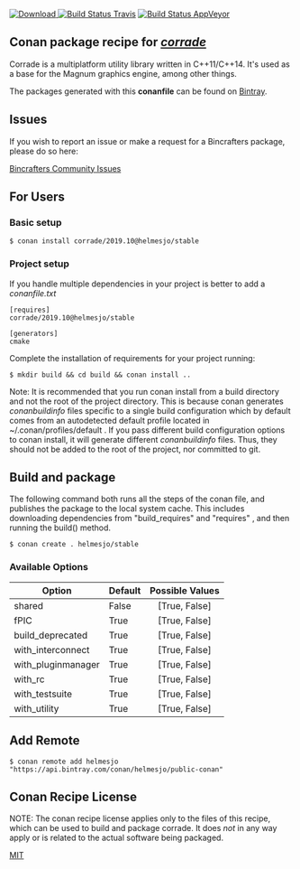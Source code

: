 [![Download](https://api.bintray.com/packages/helmesjo/public-conan/corrade%3Ahelmesjo/images/download.svg) ](https://bintray.com/helmesjo/public-conan/corrade%3Ahelmesjo/_latestVersion)
[![Build Status Travis](https://travis-ci.org/helmesjo/conan-corrade.svg?branch=stable%2F2019.10)](https://travis-ci.org/helmesjo/conan-corrade)
[![Build Status AppVeyor](https://ci.appveyor.com/api/projects/status/github/helmesjo/conan-corrade?branch=stable%2F2019.10&svg=true)](https://ci.appveyor.com/project/helmesjo/conan-corrade)

## Conan package recipe for [*corrade*](https://magnum.graphics/corrade)

Corrade is a multiplatform utility library written                     in C++11/C++14. It's used as a base for the Magnum                     graphics engine, among other things.

The packages generated with this **conanfile** can be found on [Bintray](https://bintray.com/helmesjo/public-conan/corrade%3Ahelmesjo).


## Issues

If you wish to report an issue or make a request for a Bincrafters package, please do so here:

[Bincrafters Community Issues](https://github.com/bincrafters/community/issues)


## For Users

### Basic setup

    $ conan install corrade/2019.10@helmesjo/stable

### Project setup

If you handle multiple dependencies in your project is better to add a *conanfile.txt*

    [requires]
    corrade/2019.10@helmesjo/stable

    [generators]
    cmake

Complete the installation of requirements for your project running:

    $ mkdir build && cd build && conan install ..

Note: It is recommended that you run conan install from a build directory and not the root of the project directory.  This is because conan generates *conanbuildinfo* files specific to a single build configuration which by default comes from an autodetected default profile located in ~/.conan/profiles/default .  If you pass different build configuration options to conan install, it will generate different *conanbuildinfo* files.  Thus, they should not be added to the root of the project, nor committed to git.


## Build and package

The following command both runs all the steps of the conan file, and publishes the package to the local system cache.  This includes downloading dependencies from "build_requires" and "requires" , and then running the build() method.

    $ conan create . helmesjo/stable


### Available Options
| Option        | Default | Possible Values  |
| ------------- |:----------------- |:------------:|
| shared      | False |  [True, False] |
| fPIC      | True |  [True, False] |
| build_deprecated      | True |  [True, False] |
| with_interconnect      | True |  [True, False] |
| with_pluginmanager      | True |  [True, False] |
| with_rc      | True |  [True, False] |
| with_testsuite      | True |  [True, False] |
| with_utility      | True |  [True, False] |


## Add Remote

    $ conan remote add helmesjo "https://api.bintray.com/conan/helmesjo/public-conan"


## Conan Recipe License

NOTE: The conan recipe license applies only to the files of this recipe, which can be used to build and package corrade.
It does *not* in any way apply or is related to the actual software being packaged.

[MIT](https://github.com/helmesjo/conan-corrade/blob/stable/2019.10/LICENSE.md)

